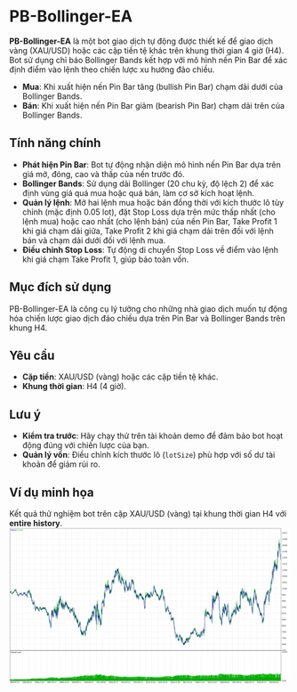 # PB-Bollinger-EA

**PB-Bollinger-EA** là một bot giao dịch tự động được thiết kế để giao dịch vàng (XAU/USD) hoặc các cặp tiền tệ khác trên khung thời gian 4 giờ (H4). Bot sử dụng chỉ báo Bollinger Bands kết hợp với mô hình nến Pin Bar để xác định điểm vào lệnh theo chiến lược xu hướng đảo chiều.

- **Mua**: Khi xuất hiện nến Pin Bar tăng (bullish Pin Bar) chạm dải dưới của Bollinger Bands.  
- **Bán**: Khi xuất hiện nến Pin Bar giảm (bearish Pin Bar) chạm dải trên của Bollinger Bands.

## Tính năng chính
- **Phát hiện Pin Bar**: Bot tự động nhận diện mô hình nến Pin Bar dựa trên giá mở, đóng, cao và thấp của nến trước đó.  
- **Bollinger Bands**: Sử dụng dải Bollinger (20 chu kỳ, độ lệch 2) để xác định vùng giá quá mua hoặc quá bán, làm cơ sở kích hoạt lệnh.  
- **Quản lý lệnh**: Mở hai lệnh mua hoặc bán đồng thời với kích thước lô tùy chỉnh (mặc định 0.05 lot), đặt Stop Loss dựa trên mức thấp nhất (cho lệnh mua) hoặc cao nhất (cho lệnh bán) của nến Pin Bar, Take Profit 1 khi giá chạm dải giữa, Take Profit 2 khi giá chạm dải trên đối với lệnh bán và chạm dải dưới đối với lệnh mua.
- **Điều chỉnh Stop Loss**: Tự động di chuyển Stop Loss về điểm vào lệnh khi giá chạm Take Profit 1, giúp bảo toàn vốn.

## Mục đích sử dụng
PB-Bollinger-EA là công cụ lý tưởng cho những nhà giao dịch muốn tự động hóa chiến lược giao dịch đảo chiều dựa trên Pin Bar và Bollinger Bands trên khung H4.

## Yêu cầu  
- **Cặp tiền**: XAU/USD (vàng) hoặc các cặp tiền tệ khác.  
- **Khung thời gian**: H4 (4 giờ).   

## Lưu ý
- **Kiểm tra trước**: Hãy chạy thử trên tài khoản demo để đảm bảo bot hoạt động đúng với chiến lược của bạn.  
- **Quản lý vốn**: Điều chỉnh kích thước lô (`lotSize`) phù hợp với số dư tài khoản để giảm rủi ro.

## Ví dụ minh họa
Kết quả thử nghiệm bot trên cặp XAU/USD (vàng) tại khung thời gian H4 với **entire history**.
![Ảnh thử nghiệm](Image/PB-Bollinger-EA.png)

